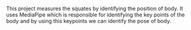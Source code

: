 This project measures the squates by identifying the position of body. It uses MediaPipe which is responsible for identifying the key points of the body and by using this keypoints we can identify the pose of body.
